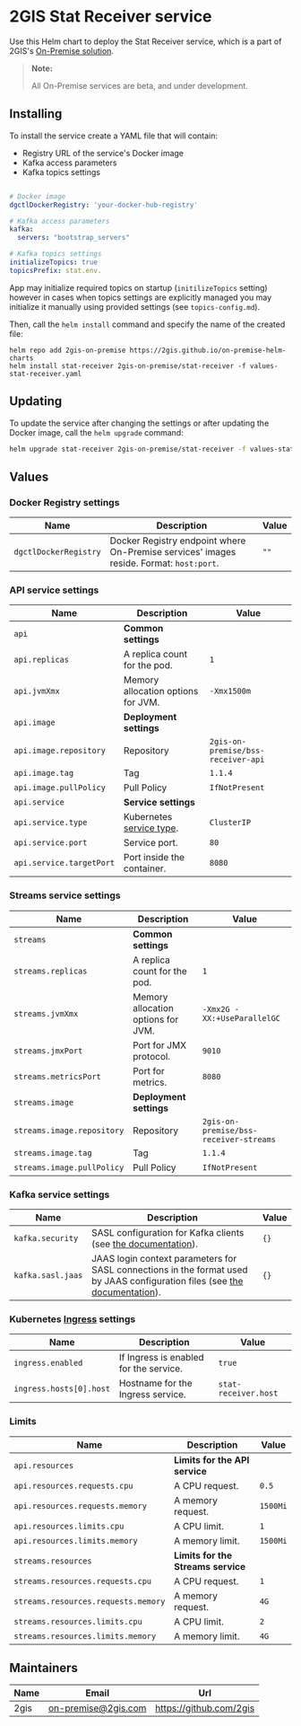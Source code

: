 # 2GIS Stat Receiver service

Use this Helm chart to deploy the Stat Receiver service, which is a part of 2GIS's [On-Premise solution](https://docs.2gis.com/en/on-premise/overview).

> **Note:**
>
> All On-Premise services are beta, and under development.

## Installing

To install the service create a YAML file that will contain:

- Registry URL of the service's Docker image
- Kafka access parameters
- Kafka topics settings

```yaml

# Docker image
dgctlDockerRegistry: 'your-docker-hub-registry'

# Kafka access parameters
kafka:
  servers: "bootstrap_servers"

# Kafka topics settings
initializeTopics: true
topicsPrefix: stat.env.
```

App may initialize required topics on startup (`initilizeTopics` setting) however in cases when topics settings are explicitly managed you may initialize it manually using provided settings (see `topics-config.md`).

Then, call the `helm install` command and specify the name of the created file:

```shell
helm repo add 2gis-on-premise https://2gis.github.io/on-premise-helm-charts
helm install stat-receiver 2gis-on-premise/stat-receiver -f values-stat-receiver.yaml
```

## Updating

To update the service after changing the settings or after updating the Docker image, call the `helm upgrade` command:

```bash
helm upgrade stat-receiver 2gis-on-premise/stat-receiver -f values-stat-receiver.yaml
```


## Values

### Docker Registry settings

| Name                  | Description                                                                             | Value |
| --------------------- | --------------------------------------------------------------------------------------- | ----- |
| `dgctlDockerRegistry` | Docker Registry endpoint where On-Premise services' images reside. Format: `host:port`. | `""`  |


### API service settings

| Name                     | Description                                                                                                                    | Value                              |
| ------------------------ | ------------------------------------------------------------------------------------------------------------------------------ | ---------------------------------- |
| `api`                    | **Common settings**                                                                                                            |                                    |
| `api.replicas`           | A replica count for the pod.                                                                                                   | `1`                                |
| `api.jvmXmx`             | Memory allocation options for JVM.                                                                                             | `-Xmx1500m`                        |
| `api.image`              | **Deployment settings**                                                                                                        |                                    |
| `api.image.repository`   | Repository                                                                                                                     | `2gis-on-premise/bss-receiver-api` |
| `api.image.tag`          | Tag                                                                                                                            | `1.1.4`                            |
| `api.image.pullPolicy`   | Pull Policy                                                                                                                    | `IfNotPresent`                     |
| `api.service`            | **Service settings**                                                                                                           |                                    |
| `api.service.type`       | Kubernetes [service type](https://kubernetes.io/docs/concepts/services-networking/service/#publishing-services-service-types). | `ClusterIP`                        |
| `api.service.port`       | Service port.                                                                                                                  | `80`                               |
| `api.service.targetPort` | Port inside the container.                                                                                                     | `8080`                             |


### Streams service settings

| Name                       | Description                        | Value                                  |
| -------------------------- | ---------------------------------- | -------------------------------------- |
| `streams`                  | **Common settings**                |                                        |
| `streams.replicas`         | A replica count for the pod.       | `1`                                    |
| `streams.jvmXmx`           | Memory allocation options for JVM. | `-Xmx2G -XX:+UseParallelGC`            |
| `streams.jmxPort`          | Port for JMX protocol.             | `9010`                                 |
| `streams.metricsPort`      | Port for metrics.                  | `8080`                                 |
| `streams.image`            | **Deployment settings**            |                                        |
| `streams.image.repository` | Repository                         | `2gis-on-premise/bss-receiver-streams` |
| `streams.image.tag`        | Tag                                | `1.1.4`                                |
| `streams.image.pullPolicy` | Pull Policy                        | `IfNotPresent`                         |


### Kafka service settings

| Name              | Description                                                                                                                                                                                          | Value |
| ----------------- | ---------------------------------------------------------------------------------------------------------------------------------------------------------------------------------------------------- | ----- |
| `kafka.security`  | SASL configuration for Kafka clients (see [the documentation](https://kafka.apache.org/documentation/#security_sasl_config)).                                                                        | `{}`  |
| `kafka.sasl.jaas` | JAAS login context parameters for SASL connections in the format used by JAAS configuration files (see [the documentation](https://kafka.apache.org/documentation/#brokerconfigs_sasl.jaas.config)). | `{}`  |


### Kubernetes [Ingress](https://kubernetes.io/docs/concepts/services-networking/ingress/) settings

| Name                    | Description                            | Value                |
| ----------------------- | -------------------------------------- | -------------------- |
| `ingress.enabled`       | If Ingress is enabled for the service. | `true`               |
| `ingress.hosts[0].host` | Hostname for the Ingress service.      | `stat-receiver.host` |


### Limits

| Name                                | Description                        | Value    |
| ----------------------------------- | ---------------------------------- | -------- |
| `api.resources`                     | **Limits for the API service**     |          |
| `api.resources.requests.cpu`        | A CPU request.                     | `0.5`    |
| `api.resources.requests.memory`     | A memory request.                  | `1500Mi` |
| `api.resources.limits.cpu`          | A CPU limit.                       | `1`      |
| `api.resources.limits.memory`       | A memory limit.                    | `1500Mi` |
| `streams.resources`                 | **Limits for the Streams service** |          |
| `streams.resources.requests.cpu`    | A CPU request.                     | `1`      |
| `streams.resources.requests.memory` | A memory request.                  | `4G`     |
| `streams.resources.limits.cpu`      | A CPU limit.                       | `2`      |
| `streams.resources.limits.memory`   | A memory limit.                    | `4G`     |


## Maintainers

| Name | Email | Url |
| ---- | ------ | --- |
| 2gis | <on-premise@2gis.com> | <https://github.com/2gis> |
